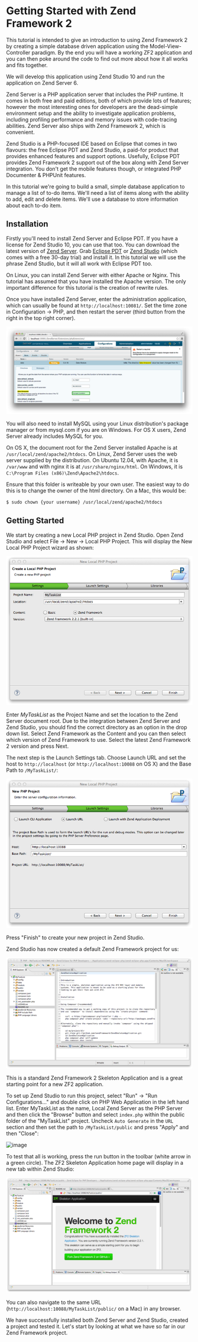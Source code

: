 # Getting Started with Zend Framework 2

This tutorial is intended to give an introduction to using Zend Framework 2 by
creating a simple database driven application using the Model-View-Controller
paradigm. By the end you will have a working ZF2 application and you can then
poke around the code to find out more about how it all works and fits together.

We will develop this application using Zend Studio 10 and run the application on
Zend Server 6.

Zend Server is a PHP application server that includes the PHP runtime. It comes
in both free and paid editions, both of which provide lots of features; however
the most interesting ones for developers are the dead-simple environment setup
and the ability to investigate application problems, including profiling
performance and memory issues with code-tracing abilities. Zend Server also
ships with Zend Framework 2, which is convenient.

Zend Studio is a PHP-focused IDE based on Eclipse that comes in two flavours:
the free Eclipse PDT and Zend Studio, a paid-for product that provides enhanced
features and support options. Usefully, Eclipse PDT provides Zend Framework 2
support out of the box along with Zend Server integration. You don't get the
mobile features though, or integrated PHP Documenter & PHPUnit features.

In this tutorial we're going to build a small, simple database application to
manage a list of to-do items. We'll need a list of items along with the ability
to add, edit and delete items. We'll use a database to store information about
each to-do item.

## Installation

Firstly you'll need to install Zend Server and Eclipse PDT. If you have a
license for Zend Studio 10, you can use that too. You can download the latest
version of [Zend Server](http://www.zend.com/en/products/server/downloads?src=zft).
Grab [Eclipse PDT](http://www.zend.com/en/company/community/pdt/downloads?src=zft) or
[Zend Studio](http://www.zend.com/en/products/studio/downloads?src=zft) (which
comes with a free 30-day trial) and install it. In this tutorial we will use the
phrase Zend Studio, but it will all work with Eclipse PDT too.

On Linux, you can install Zend Server with either Apache or Nginx. This tutorial
has assumed that you have installed the Apache version. The only important
difference for this tutorial is the creation of rewrite rules.

Once you have installed Zend Server, enter the administration application, which
can usually be found at `http://localhost:10081/`. Set the time zone in
Configuration -&gt; PHP, and then restart the server (third button from the right
in the top right corner).

![image](../images/getting-started-with-zend-studio.server2.png)

You will also need to install MySQL using your Linux distribution's package
manager or from mysql.com if you are on Windows. For OS X users, Zend Server
already includes MySQL for you.

On OS X, the document root for the Zend Server installed Apache is at
`/usr/local/zend/apache2/htdocs`. On Linux, Zend Server uses the web server
supplied by the distribution. On Ubuntu 12.04, with Apache, it is `/var/www` and
with nginx it is at `/usr/share/nginx/html`. On Windows, it is
`C:\Program Files (x86)\Zend\Apache2\htdocs`.

Ensure that this folder is writeable by your own user. The easiest way to do
this is to change the owner of the html directory. On a Mac, this would be:

```bash
$ sudo chown {your username} /usr/local/zend/apache2/htdocs
```

## Getting Started

We start by creating a new Local PHP project in Zend Studio. Open Zend Studio
and select File -\> New -\> Local PHP Project. This will display the New Local
PHP Project wizard as shown:

![image](../images/getting-started-with-zend-studio.studio1.png)

Enter *MyTaskList* as the Project Name and set the location to the Zend Server
document root. Due to the integration between Zend Server and Zend Studio, you
should find the correct directory as an option in the drop down list. Select
Zend Framework as the Content and you can then select which version of Zend
Framework to use. Select the latest Zend Framework 2 version and press Next.

The next step is the Launch Settings tab. Choose Launch URL and set the host to
`http://localhost` (or `http://localhost:10088` on OS X) and the Base Path to
`/MyTaskList/`:

![image](../images/getting-started-with-zend-studio.studio2.png)

Press "Finish" to create your new project in Zend Studio.

Zend Studio has now created a default Zend Framework project for us:

![image](../images/getting-started-with-zend-studio.studio3.png)

This is a standard Zend Framework 2 Skeleton Application and is a great starting
point for a new ZF2 application.

To set up Zend Studio to run this project, select "Run" -&gt; "Run
Configurations..." and double click on PHP Web Application in the left hand
list. Enter MyTaskList as the name, Local Zend Server as the PHP Server and then
click the "Browse" button and select `index.php` within the public folder of the
"MyTaskList" project. Uncheck `Auto Generate` in the `URL` section and then set the
path to `/MyTaskList/public` and press "Apply" and then "Close":

![image](../images/getting-started-with-zend-studio.studio4.png%0A%20:width:%20525px)

To test that all is working, press the run button in the toolbar (white arrow in
a green circle). The ZF2 Skeleton Application home page will display in a new
tab within Zend Studio:

![image](../images/getting-started-with-zend-studio.studio5.png)

You can also navigate to the same URL
(`http://localhost:10088/MyTaskList/public/` on a Mac) in any browser.

We have successfully installed both Zend Server and Zend Studio, created a
project and tested it. Let's start by looking at what we have so far in our Zend
Framework project.
